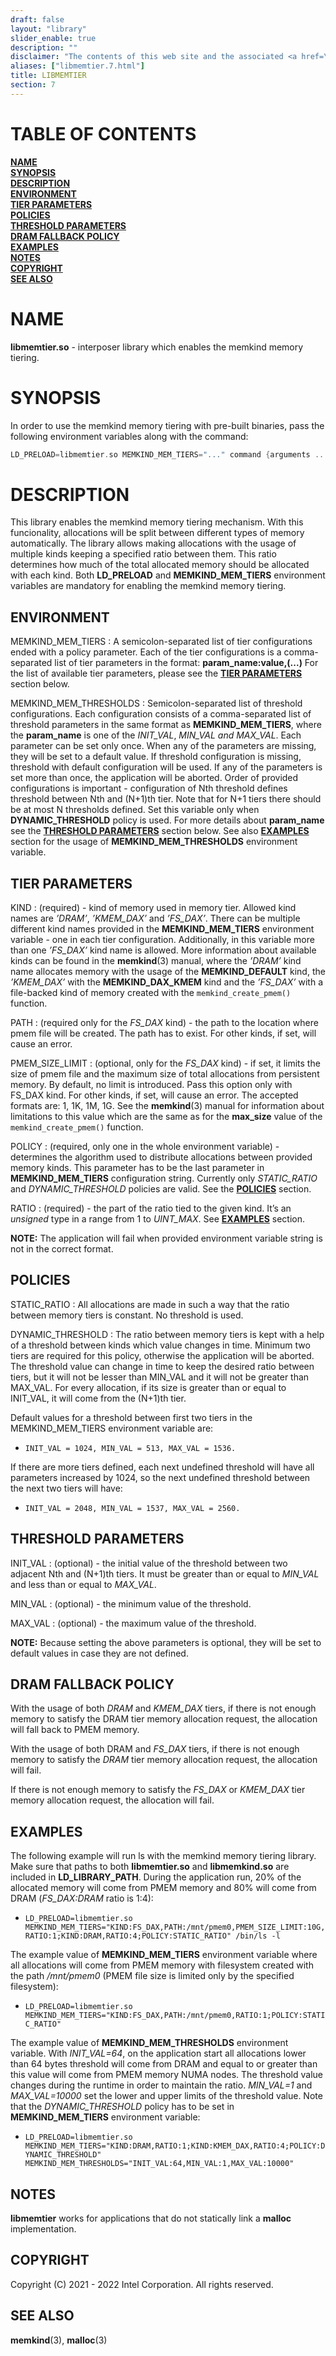 ```yaml
---
draft: false
layout: "library"
slider_enable: true
description: ""
disclaimer: "The contents of this web site and the associated <a href=\"https://github.com/memkind\">GitHub repositories</a> are BSD-licensed open source."
aliases: ["libmemtier.7.html"]
title: LIBMEMTIER
section: 7
---
```


[comment]: <> (SPDX-License-Identifier: BSD-2-Clause)
[comment]: <> (Copyright 2021-2022, Intel Corporation)

[comment]: <> (libmemtier.7 -- man page for libmemtier)

# TABLE OF CONTENTS #

[**NAME**](#name)\
[**SYNOPSIS**](#synopsis)\
[**DESCRIPTION**](#description)\
[**ENVIRONMENT**](#environment)\
[**TIER PARAMETERS**](#tier-management)\
[**POLICIES**](#policies)\
[**THRESHOLD PARAMETERS**](#threshold-parameters)\
[**DRAM FALLBACK POLICY**](#dram-fallback-policy)\
[**EXAMPLES**](#examples)\
[**NOTES**](#notes)\
[**COPYRIGHT**](#copyright)\
[**SEE ALSO**](#see-also)


# NAME #

**libmemtier.so** - interposer library which enables the memkind memory tiering.

# SYNOPSIS #

In order to use the memkind memory tiering with pre-built binaries, pass the following environment variables along with the command:

```c
LD_PRELOAD=libmemtier.so MEMKIND_MEM_TIERS="..." command {arguments ...}
```

# DESCRIPTION #

This library enables the memkind memory tiering mechanism. With this funcionality, allocations will be split between different types of memory automatically. The library allows making allocations with the usage of multiple kinds keeping a specified ratio between them. This ratio determines how much of the total allocated memory should be allocated with each kind. Both **LD_PRELOAD** and **MEMKIND_MEM_TIERS** environment variables are mandatory for enabling the memkind memory tiering.

## ENVIRONMENT ##

MEMKIND_MEM_TIERS
:   A semicolon-separated list of tier configurations ended with a policy parameter. Each of the tier configurations is a comma-separated list of tier parameters in the format: **param_name:value,(...)** For the list of available tier parameters, please see the [**TIER PARAMETERS**](#tier-parameters) section below.

MEMKIND_MEM_THRESHOLDS
:   Semicolon-separated list of threshold configurations. Each configuration consists of a comma-separated list of threshold parameters in the same format as **MEMKIND_MEM_TIERS**, where the **param_name** is one of the *INIT_VAL*, *MIN_VAL and MAX_VAL*. Each parameter can be set only once. When any of the parameters are missing, they will be set to a default value. If threshold configuration is missing, threshold with default configuration will be used. If any of the parameters is set more than once, the application will be aborted. Order of provided configurations is important - configuration of Nth threshold defines threshold between Nth and (N+1)th tier. Note that for N+1 tiers there should be at most N thresholds defined. Set this variable only when **DYNAMIC_THRESHOLD** policy is used. For more details about **param_name** see the [**THRESHOLD PARAMETERS**](#threshold-parameters) section below. See also [**EXAMPLES**](#examples) section for the usage of **MEMKIND_MEM_THRESHOLDS** environment variable.

## TIER PARAMETERS ##

	
KIND
:   (required) - kind of memory used in memory tier. Allowed kind names are *’DRAM’*, *’KMEM_DAX’* and *’FS_DAX’*. There can be multiple different kind names provided in the **MEMKIND_MEM_TIERS** environment variable - one in each tier configuration. Additionally, in this variable more than one *’FS_DAX’* kind name is allowed. More information about available kinds can be found in the **memkind**(3) manual, where the *’DRAM’* kind name allocates memory with the usage of the **MEMKIND_DEFAULT** kind, the *’KMEM_DAX’* with the **MEMKIND_DAX_KMEM** kind and the *’FS_DAX’* with a file-backed kind of memory created with the `memkind_create_pmem()` function.

PATH
:   (required only for the *FS_DAX* kind) - the path to the location where pmem file will be created. The path has to exist. For other kinds, if set, will cause an error.

PMEM_SIZE_LIMIT
:   (optional, only for the *FS_DAX* kind) - if set, it limits the size of pmem file and the maximum size of total allocations from persistent memory. By default, no limit is introduced. Pass this option only with FS_DAX kind. For other kinds, if set, will cause an error. The accepted formats are: 1, 1K, 1M, 1G. See the **memkind**(3) manual for information about limitations to this value which are the same as for the **max_size** value of the `memkind_create_pmem()` function.

POLICY
:   (required, only one in the whole environment variable) - determines the algorithm used to distribute allocations between provided memory kinds. This parameter has to be the last parameter in **MEMKIND_MEM_TIERS** configuration string. Currently only *STATIC_RATIO* and *DYNAMIC_THRESHOLD* policies are valid. See the [**POLICIES**](#policies) section.

RATIO
:   (required) - the part of the ratio tied to the given kind. It’s an *unsigned* type in a range from 1 to *UINT_MAX*. See [**EXAMPLES**](#examples) section.

**NOTE:** The application will fail when provided environment variable string is not in the correct format.

## POLICIES ##

STATIC_RATIO
:   All allocations are made in such a way that the ratio between memory tiers is constant. No threshold is used.

DYNAMIC_THRESHOLD
:   The ratio between memory tiers is kept with a help of a threshold between kinds which value changes in time. Minimum two tiers are required for this policy, otherwise the application will be aborted. The threshold value can change in time to keep the desired ratio between tiers, but it will not be lesser than MIN_VAL and it will not be greater than MAX_VAL. For every allocation, if its size is greater than or equal to INIT_VAL, it will come from the (N+1)th tier.

Default values for a threshold between first two tiers in the MEMKIND_MEM_TIERS environment variable are:

+ `INIT_VAL = 1024, MIN_VAL = 513, MAX_VAL = 1536.`

If there are more tiers defined, each next undefined threshold will have all parameters increased by 1024, so the next undefined threshold between the next two tiers will have:

+ `INIT_VAL = 2048, MIN_VAL = 1537, MAX_VAL = 2560.`

## THRESHOLD PARAMETERS ##

INIT_VAL
:   (optional) - the initial value of the threshold between two adjacent Nth and (N+1)th tiers. It must be greater than or equal to *MIN_VAL* and less than or equal to *MAX_VAL*.

MIN_VAL
:   (optional) - the minimum value of the threshold.

MAX_VAL
:   (optional) - the maximum value of the threshold.

**NOTE:** Because setting the above parameters is optional, they will be set to default values in case they are not defined.

## DRAM FALLBACK POLICY ##

With the usage of both *DRAM* and *KMEM_DAX* tiers, if there is not enough memory to satisfy the DRAM tier memory allocation request, the allocation will fall back to PMEM memory.

With the usage of both DRAM and *FS_DAX* tiers, if there is not enough memory to satisfy the *DRAM* tier memory allocation request, the allocation will fail.

If there is not enough memory to satisfy the *FS_DAX* or *KMEM_DAX* tier memory allocation request, the allocation will fail.

## EXAMPLES ##

The following example will run ls with the memkind memory tiering library. Make sure that paths to both **libmemtier.so** and **libmemkind.so** are included in **LD_LIBRARY_PATH**. During the application run, 20% of the allocated memory will come from PMEM memory and 80% will come from DRAM (*FS_DAX:DRAM* ratio is 1:4):

+ `LD_PRELOAD=libmemtier.so MEMKIND_MEM_TIERS="KIND:FS_DAX,PATH:/mnt/pmem0,PMEM_SIZE_LIMIT:10G,RATIO:1;KIND:DRAM,RATIO:4;POLICY:STATIC_RATIO" /bin/ls -l`

The example value of **MEMKIND_MEM_TIERS** environment variable where all allocations will come from PMEM memory with filesystem created with the path */mnt/pmem0* (PMEM file size is limited only by the specified filesystem):

+ `LD_PRELOAD=libmemtier.so MEMKIND_MEM_TIERS="KIND:FS_DAX,PATH:/mnt/pmem0,RATIO:1;POLICY:STATIC_RATIO"`

The example value of **MEMKIND_MEM_THRESHOLDS** environment variable. With *INIT_VAL=64*, on the application start all allocations lower than 64 bytes threshold will come from DRAM and equal to or greater than this value will come from PMEM memory NUMA nodes. The threshold value changes during the runtime in order to maintain the ratio. *MIN_VAL=1* and *MAX_VAL=10000* set the lower and upper limits of the threshold value. Note that the *DYNAMIC_THRESHOLD* policy has to be set in **MEMKIND_MEM_TIERS** environment variable:

+ `LD_PRELOAD=libmemtier.so MEMKIND_MEM_TIERS="KIND:DRAM,RATIO:1;KIND:KMEM_DAX,RATIO:4;POLICY:DYNAMIC_THRESHOLD" MEMKIND_MEM_THRESHOLDS="INIT_VAL:64,MIN_VAL:1,MAX_VAL:10000"`

## NOTES ##

**libmemtier** works for applications that do not statically link a **malloc** implementation.

## COPYRIGHT ##

Copyright (C) 2021 - 2022 Intel Corporation. All rights reserved.

## SEE ALSO ##

**memkind**(3), **malloc**(3)

